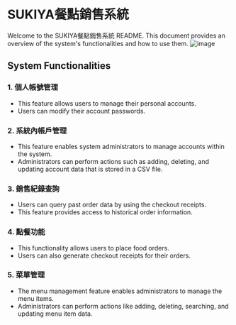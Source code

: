 # SUKIYA餐點銷售系統

Welcome to the SUKIYA餐點銷售系統 README. This document provides an overview of the system's functionalities and how to use them.
![image](https://github.com/Yenchenl/graduate_project/assets/73538798/e0a30667-ecf7-4b35-91e7-77dc7af2171a)

## System Functionalities

### 1. 個人帳號管理

- This feature allows users to manage their personal accounts.
- Users can modify their account passwords.

### 2. 系統內帳戶管理

- This feature enables system administrators to manage accounts within the system.
- Administrators can perform actions such as adding, deleting, and updating account data that is stored in a CSV file.

### 3. 銷售紀錄查詢

- Users can query past order data by using the checkout receipts.
- This feature provides access to historical order information.

### 4. 點餐功能

- This functionality allows users to place food orders.
- Users can also generate checkout receipts for their orders.

### 5. 菜單管理

- The menu management feature enables administrators to manage the menu items.
- Administrators can perform actions like adding, deleting, searching, and updating menu item data.

